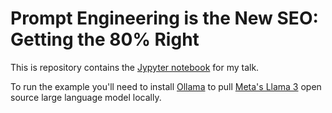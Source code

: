 # Prompt Engineering is the New SEO: Getting the 80% Right

This is repository contains the [Jypyter notebook]('./talk.ipynb') for my talk.

To run the example you'll need to install [Ollama](https://ollama.com/) to pull [Meta's Llama 3](https://ai.meta.com/blog/meta-llama-3/) open source large language model locally.
